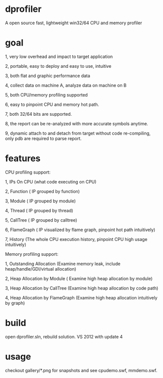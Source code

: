 dprofiler
=========
A open source fast, lightweight win32/64 CPU and memory profiler


goal
=====
1, very low overhead and impact to target application

2, portable, easy to deploy and easy to use, intuitive

3, both flat and graphic performance data

4, collect data on machine A, analyze data on machine on B

5, both CPU/memory profiling supported

6, easy to pinpoint CPU and memory hot path.

7, both 32/64 bits are supported.

8, the report can be re-analyzed with more accurate symbols anytime.

9, dynamic attach to and detach from target without code re-compiling,
   only pdb are required to parse report.


features
=======
CPU profiling support:

1, IPs On CPU  (what code executing on CPU)

2, Function ( IP grouped by function)

3, Module   ( IP grouped by module)

4, Thread   ( IP grouped by thread)

5, CallTree ( IP grouped by calltree)

6, FlameGraph ( IP visualized by flame graph, pinpoint hot path intuitively)

7, History   (The whole CPU execution history, pinpoint CPU high usage intuitively)


Memory profiling support:

1, Outstanding Allocation (Examine memory leak, include heap/handle/GDI/virtual allocation)

2, Heap Allocation by Module ( Examine high heap allocation by module)

3, Heap Allocation by CallTree (Examine high heap allocation by code path)

4, Heap Allocation by FlameGraph (Examine high heap allocation intuitively by graph)


build
====== 
open dprofiler.sln, rebuild solution. VS 2012 with update 4

usage
======
checkout gallery/*.png for snapshots and see cpudemo.swf, mmdemo.swf.
